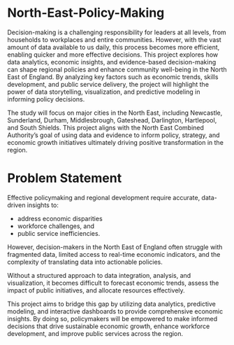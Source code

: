# North-East-Policy-Making
Decision-making is a challenging responsibility for leaders at all levels, from households to workplaces and entire communities. However, with the vast amount of data available to us daily, this process becomes more efficient, enabling quicker and more effective decisions.
This project explores how data analytics, economic insights, and evidence-based decision-making can shape regional policies and enhance community well-being in the North East of England. By analyzing key factors such as economic trends, skills development, and public service delivery, the project will highlight the power of data storytelling, visualization, and predictive modeling in informing policy decisions.

The study will focus on major cities in the North East, including Newcastle, Sunderland, Durham, Middlesbrough, Gateshead, Darlington, Hartlepool, and South Shields.
This project aligns with the North East Combined Authority’s goal of using data and evidence to inform policy, strategy, and economic growth initiatives ultimately driving positive transformation in the region.

# Problem Statement
Effective policymaking and regional development require accurate, data-driven insights to:
* address economic disparities
* workforce challenges, and
* public service inefficiencies.
  
However, decision-makers in the North East of England often struggle with fragmented data, limited access to real-time economic indicators, and the complexity of translating data into actionable policies.

Without a structured approach to data integration, analysis, and visualization, it becomes difficult to forecast economic trends, assess the impact of public initiatives, and allocate resources effectively.

This project aims to bridge this gap by utilizing data analytics, predictive modeling, and interactive dashboards to provide comprehensive economic insights. By doing so, policymakers will be empowered to make informed decisions that drive sustainable economic growth, enhance workforce development, and improve public services across the region.
